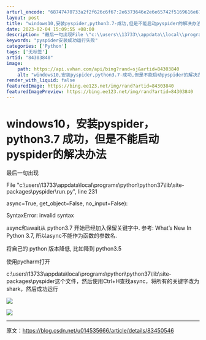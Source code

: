 ```yaml
---
arturl_encode: "68747470733a2f2f626c6f67:2e6373646e2e6e65742f5169616e6731333730333733373133:2f61727469636c652f64657461696c732f3834333033383430"
layout: post
title: "windows10,安装pyspider,python3.7-成功,但是不能启动pyspider的解决办法"
date: 2023-02-04 15:09:55 +08:00
description: "最后一句出现File \"c:\\users\\13733\\appdata\\local\\programs\\"
keywords: "pyspider安装成功运行失败"
categories: ['Python']
tags: ['无标签']
artid: "84303840"
image:
    path: https://api.vvhan.com/api/bing?rand=sj&artid=84303840
    alt: "windows10,安装pyspider,python3.7-成功,但是不能启动pyspider的解决办法"
render_with_liquid: false
featuredImage: https://bing.ee123.net/img/rand?artid=84303840
featuredImagePreview: https://bing.ee123.net/img/rand?artid=84303840
---
```


# windows10，安装pyspider，python3.7 成功，但是不能启动pyspider的解决办法

最后一句出现

File "c:\users\13733\appdata\local\programs\python\python37\lib\site-packages\pyspider\run.py", line 231

async=True, get_object=False, no_input=False):

SyntaxError: invalid syntax

async和await从 python3.7 开始已经加入保留关键字中. 参考: What’s New In Python 3.7, 所以async不能作为函数的参数名.

将自己的 python 版本降低, 比如降到 python3.5
  
使用pycharm打开
  
c:\users\13733\appdata\local\programs\python\python37\lib\site-packages\pyspider这个文件，然后使用Ctrl+H查找async，将所有的关键字改为shark，然后成功运行

![](https://i-blog.csdnimg.cn/blog_migrate/5d14a82b20b39d237c9a7da43dce6ece.png)

![](https://i-blog.csdnimg.cn/blog_migrate/95f99674e4272d788789efbb8e85fbea.png)
  
---------------------
  
原文：https://blog.csdn.net/u014535666/article/details/83450546